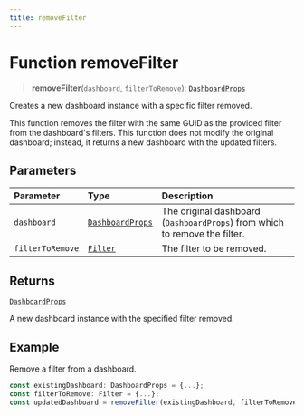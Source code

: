 ```yaml
---
title: removeFilter
---
```


# Function removeFilter

> **removeFilter**(`dashboard`, `filterToRemove`): [`DashboardProps`](../../../../sdk-ui/interfaces/interface.DashboardProps.md)

Creates a new dashboard instance with a specific filter removed.

This function removes the filter with the same GUID as the provided filter from the dashboard's filters.
This function does not modify the original dashboard; instead, it returns a new dashboard with the updated filters.

## Parameters

| Parameter | Type | Description |
| :------ | :------ | :------ |
| `dashboard` | [`DashboardProps`](../../../../sdk-ui/interfaces/interface.DashboardProps.md) | The original dashboard (`DashboardProps`) from which to remove the filter. |
| `filterToRemove` | [`Filter`](../../../../sdk-data/interfaces/interface.Filter.md) | The filter to be removed. |

## Returns

[`DashboardProps`](../../../../sdk-ui/interfaces/interface.DashboardProps.md)

A new dashboard instance with the specified filter removed.

## Example

Remove a filter from a dashboard.
```ts
const existingDashboard: DashboardProps = {...};
const filterToRemove: Filter = {...};
const updatedDashboard = removeFilter(existingDashboard, filterToRemove);
```
